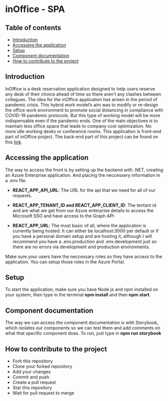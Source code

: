 # inOffice - SPA

## Table of contents
* [Introduction](#introduction)
* [Accessing the application](#accessing-the-application)
* [Setup](#setup)
* [Component documentation](#component-documentation)
* [How to contribute to the project](#how-to-contribute-to-the-project)

## Introduction

InOffice is a desk reservation application designed to help users reserve any desk of their choice ahead of time so there aren't any clashes between collegues. The idea for the inOffice application has arisen in the period of pandemic crisis. This hybrid work model’s aim was to modify or re-design the office work environment to promote social distancing in compliance with COVID-19 pandemic protocols. But this type of working model will be more indispensable even if the pandemic ends. One of the main objectives is to maintain less office space that leads to company cost optimization. No more idle working desks or conference rooms. 
This application is front-end part of inOffice project. The back-end part of this project can be found on this [link](https://dev.azure.com/ITLabs-LLC/Internship%202022/_git/inOffice%20-%20.NET). 

## Accessing the application

The way to access the front is by setting up the backend with .NET, creating an Azure Enterprise application. And placing the neccessery information in a .env file.

- **REACT_APP_API_URL**: The URL for the api that we need for all of our requests.

- **REACT_APP_TENANT_ID and REACT_APP_CLIENT_ID**: The tentant id and are what we get from our Azure enterprise details to access the Microsoft SSO and have access to the Graph API

- **REACT_APP_URL**: The most basic of all, where the application is currently being hosted. It can either be localhost:3000 per default or if you have a personal domain setup and are hosting it, although I will recommend you have a .env.production and .env.development just so there are no errors via development and production environments.

Make sure your users have the neccessary roles so they have access to the application. You can setup those roles in the Azure Portal.

## Setup

To start the application, make sure you have Node.js and npm installed on your system, then type in the terminal **npm install** and then **npm start**.

## Component documentation

The way we can access the component documentation is with Storybook, which isolates our components so we can test them and add comments on what that specific component does. To run, just type in **npm run storybook**

## How to contribute to the project

* Fork this repository
* Clone your forked repository
* Add your changes
* Commit and push
* Create a pull request
* Star this repository
* Wait for pull request to merge